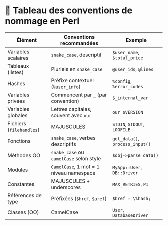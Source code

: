 # 📛 Tableau des conventions de nommage en Perl

| Élément                 | Conventions recommandées                 | Exemple                         |
|--------------------------|-------------------------------------------|----------------------------------|
| Variables scalaires      | `snake_case`, descriptif                | `$user_name`, `$total_price`    |
| Tableaux (listes)        | Pluriels en `snake_case`                | `@user_ids`, `@lines`           |
| Hashes                   | Préfixe contextuel (`%user_info`)       | `%config`, `%error_codes`       |
| Variables privées        | Commencent par `_` (par convention)     | `$_internal_var`                |
| Variables globales       | Lettres capitales, souvent avec `our`   | `our $VERSION`                  |
| Fichiers (`filehandles`) | MAJUSCULES                              | `STDIN`, `STDOUT`, `LOGFILE`    |
| Fonctions                | `snake_case`, verbes descriptifs        | `get_data()`, `process_input()` |
| Méthodes OO              | `snake_case` ou `camelCase` selon style | `$obj->parse_data()`            |
| Modules                 | `CamelCase`, 1 mot = 1 niveau namespace | `MyApp::User`, `DB::Driver`     |
| Constantes               | MAJUSCULES + underscores                | `MAX_RETRIES`, `PI`             |
| Références de type       | Préfixées (`$href`, `$aref`)            | `$href = \%hash;`               |
| Classes (OO)             | CamelCase                                | `User`, `DatabaseDriver`        |

